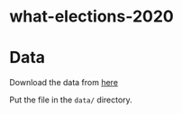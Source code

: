 # what-elections-2020

# Data
Download the data from [here](https://drive.google.com/uc?id=1NZN9mFWkysBmCwUe1VZfmAgPTSsrL38v)

Put the file in the `data/` directory.
